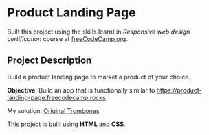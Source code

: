 # Product Landing Page
Built this project using the skills learnt in _Responsive web design certification_ course at [freeCodeCamp.org](https://freecodecamp.org).

## Project Description
Build a product landing page to market a product of your choice.

**Objective**: Build an app that is functionally similar to https://product-landing-page.freecodecamp.rocks

My solution: <a href="https://product-page-pks.netlify.app/" target="_blank">Original Trombones</a>

This project is built using **HTML** and **CSS**.

